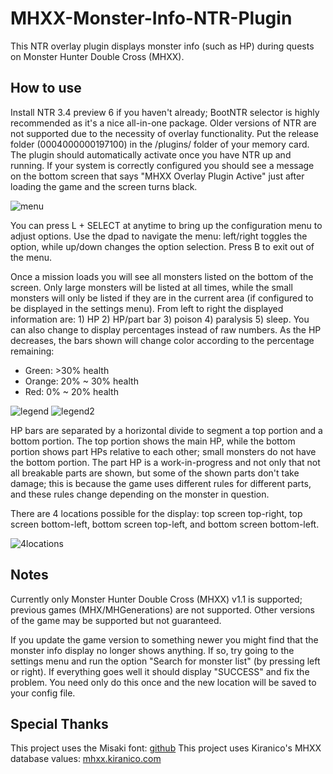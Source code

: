 # MHXX-Monster-Info-NTR-Plugin

This NTR overlay plugin displays monster info (such as HP) during quests on Monster Hunter Double Cross (MHXX).

## How to use

Install NTR 3.4 preview 6 if you haven't already; BootNTR selector is highly recommended as it's a nice all-in-one package. Older versions of NTR are not supported due to the necessity of overlay functionality. Put the release folder (0004000000197100) in the /plugins/ folder of your memory card. The plugin should automatically activate once you have NTR up and running. If your system is correctly configured you should see a message on the bottom screen that says "MHXX Overlay Plugin Active" just after loading the game and the screen turns black.

![menu](/menu.png?raw=true "menu")

You can press L + SELECT at anytime to bring up the configuration menu to adjust options. Use the dpad to navigate the menu: left/right toggles the option, while up/down changes the option selection. Press B to exit out of the menu.

Once a mission loads you will see all monsters listed on the bottom of the screen. Only large monsters will be listed at all times, while the small monsters will only be listed if they are in the current area (if configured to be displayed in the settings menu). From left to right the displayed information are: 1) HP 2) HP/part bar 3) poison 4) paralysis 5) sleep. You can also change to display percentages instead of raw numbers. As the HP decreases, the bars shown will change color according to the percentage remaining:
- Green: >30% health
- Orange: 20% ~ 30% health
- Red: 0% ~ 20% health

![legend](/special%20stats%20english.png?raw=true "legend")
![legend2](/special%20stats%20japanese.png?raw=true "legend2")

HP bars are separated by a horizontal divide to segment a top portion and a bottom portion. The top portion shows the main HP, while the bottom portion shows part HPs relative to each other; small monsters do not have the bottom portion. The part HP is a work-in-progress and not only that not all breakable parts are shown, but some of the shown parts don't take damage; this is because the game uses different rules for different parts, and these rules change depending on the monster in question. 

There are 4 locations possible for the display: top screen top-right, top screen bottom-left, bottom screen top-left, and bottom screen bottom-left.

![4locations](/4locations.png?raw=true "4locations")

## Notes

Currently only Monster Hunter Double Cross (MHXX) v1.1 is supported; previous games (MHX/MHGenerations) are not supported. Other versions of the game may be supported but not guaranteed.

If you update the game version to something newer you might find that the monster info display no longer shows anything. If so, try going to the settings menu and run the option "Search for monster list" (by pressing left or right). If everything goes well it should display "SUCCESS" and fix the problem. You need only do this once and the new location will be saved to your config file.

## Special Thanks

This project uses the Misaki font: [github](https://github.com/emutyworks/8x8DotJPFont)
This project uses Kiranico's MHXX database values: [mhxx.kiranico.com](https://mhxx.kiranico.com/)
